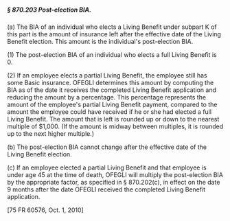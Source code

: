 ##### § 870.203 Post-election BIA. #####

(a) The BIA of an individual who elects a Living Benefit under subpart K of this part is the amount of insurance left after the effective date of the Living Benefit election. This amount is the individual's post-election BIA.

(1) The post-election BIA of an individual who elects a full Living Benefit is 0.

(2) If an employee elects a partial Living Benefit, the employee still has some Basic insurance. OFEGLI determines this amount by computing the BIA as of the date it receives the completed Living Benefit application and reducing the amount by a percentage. This percentage represents the amount of the employee's partial Living Benefit payment, compared to the amount the employee could have received if he or she had elected a full Living Benefit. The amount that is left is rounded up or down to the nearest multiple of $1,000. (If the amount is midway between multiples, it is rounded up to the next higher multiple.)

(b) The post-election BIA cannot change after the effective date of the Living Benefit election.

(c) If an employee elected a partial Living Benefit and that employee is under age 45 at the time of death, OFEGLI will multiply the post-election BIA by the appropriate factor, as specified in § 870.202(c), in effect on the date 9 months after the date OFEGLI received the completed Living Benefit application.

[75 FR 60576, Oct. 1, 2010]